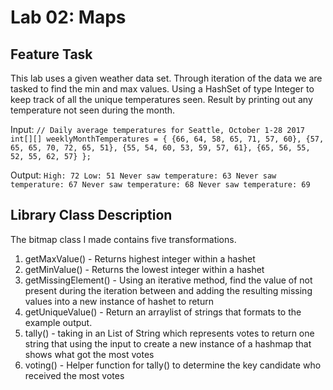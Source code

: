 # Lab 02: Maps

## Feature Task
This lab uses a given weather data set. Through iteration of the data we are tasked to find the min and max values. Using a HashSet of type Integer to keep track of all the unique temperatures seen. Result by printing out any temperature not seen during the month.

Input:
`// Daily average temperatures for Seattle, October 1-28 2017
 int[][] weeklyMonthTemperatures = {
   {66, 64, 58, 65, 71, 57, 60},
   {57, 65, 65, 70, 72, 65, 51},
   {55, 54, 60, 53, 59, 57, 61},
   {65, 56, 55, 52, 55, 62, 57}
 };`

Output:
 `High: 72
  Low: 51
  Never saw temperature: 63
  Never saw temperature: 67
  Never saw temperature: 68
  Never saw temperature: 69`

## Library Class Description
The bitmap class I made contains five transformations.
1. getMaxValue() - Returns highest integer within a hashet
2. getMinValue() - Returns the lowest integer within a hashet
3. getMissingElement() - Using an iterative method, find the value of not present during the iteration between and adding the resulting missing values into a new instance of hashet to return
4. getUniqueValue() - Return an arraylist of strings that formats to the example output.
5. tally() - taking in an List of String which represents votes to return one string that using the input to create a new instance of a hashmap that shows what got the most votes
5. voting() - Helper function for tally() to determine the key candidate who received the most votes



